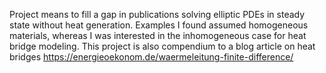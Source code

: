 Project means to fill a gap in publications solving elliptic PDEs in
steady state without heat generation. Examples I found assumed homogeneous
materials, whereas I was interested in the inhomogeneous case for heat bridge
modeling.
This project is also compendium to a blog article on heat bridges
https://energieoekonom.de/waermeleitung-finite-difference/
